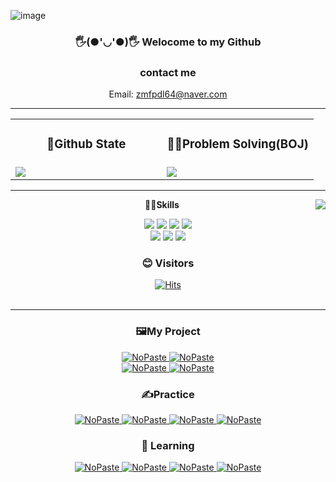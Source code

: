 <meta name="google-site-verification" content="P7P7DYL-OtpAUpWnhk_vn_BYleemkEKepbq-iUeUJq4" />

![image](https://user-images.githubusercontent.com/69797420/232721853-b1e3c4fe-a92b-4e90-91b3-165dfc851848.png)

<div align="center">
  
  ### 🖐️(●'◡'●)🖐️ Welocome to my Github
  
  ### contact me
  Email: zmfpdl64@naver.com
  

  ---
<table>
  <tr>
    <td width="50%" align="center">
      <h3> 📜Github State </h3>
    </td>
    <td width="50%" align="center">
      <h3> 👨‍🏫Problem Solving(BOJ)</h3>
    </td>
  </tr>
  <tr>
    <td>
      <img  src="https://github-readme-stats.vercel.app/api?username=zmfpdl64&show_icons=true&theme=shades-of-purple"/>
    </td>
    <td>
      <img  src="http://mazassumnida.wtf/api/v2/generate_badge?boj=zmfpdl64"/>
    </td>
  </tr>
</table>
 
  
---

  
  
<div align="left">
  
  <img align="right" src="https://github-readme-stats.vercel.app/api/top-langs/?username=zmfpdl64&theme=dracula&layout=compact&langs_count=10"/>
</div>
<div align="center">
  
  <b>🧑‍💻Skills </b>
  
  <img src="https://img.shields.io/badge/Java-green?style=flat-square&logo=Java&logoColor=black"/></a>
  <img src="https://img.shields.io/badge/SpringBoot-007396?style=flat-square&logo=SpringBoot&logoColor=black"/></a>
  <img src="https://img.shields.io/badge/GitHub-black?style=flat-square&logo=GitHub&logoColor=white"/></a>
  <img src="https://img.shields.io/badge/Python-3776AB?style=flat-square&logo=Python&logoColor=white"/></a><br>
<img src="https://img.shields.io/badge/React-61DAFB?style=flat-square&logo=React&logoColor=white"/></a> 
<img src="https://img.shields.io/badge/Docker-2496ED?style=flat-square&logo=Docker&logoColor=white"/></a> 
<img src="https://img.shields.io/badge/JavaScript-F7DF1E?style=flat-square&logo=JavaScript&logoColor=white"/></a>

  ### 😊 Visitors
  
  <a href="https://github.com/Ubinquitous">[![Hits](https://hits.seeyoufarm.com/api/count/incr/badge.svg?url=https%3A%2F%2Fgithub.com%2Fzmfpdl64%2Fhit-counter&count_bg=%23000000&title_bg=%23000000&icon=github.svg&icon_color=%23E7E7E7&title=Github&edge_flat=false)](https://hits.seeyoufarm.com)</a>
  <br>
  <br>
  
  </div>
  
   ---
   
   ### 🖼️My Project

[<picture><source media="(prefers-color-scheme: dark)" srcset="https://ghrs.vercel.app/api/pin/?username=zmfpdl64&repo=Han-Yip-Man-back&theme=github_dark"/>
<img alt="NoPaste" src="https://ghrs.vercel.app/api/pin/?username=zmfpdl64&repo=Han-Yip-Man-back">
</picture>](https://github.com/zmfpdl64/Han-Yip-Man-back)
[<picture><source media="(prefers-color-scheme: dark)" srcset="https://ghrs.vercel.app/api/pin/?username=zmfpdl64&repo=shopping-mall-back-end&theme=github_dark"/>
<img alt="NoPaste" src="https://ghrs.vercel.app/api/pin/?username=zmfpdl64&repo=shopping-mall-back-end">
</picture>](https://github.com/zmfpdl64/shopping-mall-back-end)  
[<picture><source media="(prefers-color-scheme: dark)" srcset="https://ghrs.vercel.app/api/pin/?username=zmfpdl64&repo=JAVA_SNS&theme=github_dark"/>
<img alt="NoPaste" src="https://ghrs.vercel.app/api/pin/?username=zmfpdl64&repo=JAVA_SNS">
</picture>](https://github.com/zmfpdl64/JAVA_SNS)
[<picture><source media="(prefers-color-scheme: dark)" srcset="https://ghrs.vercel.app/api/pin/?username=zmfpdl64&repo=StudyCafe-AWS&theme=github_dark"/>
<img alt="NoPaste" src="https://ghrs.vercel.app/api/pin/?username=zmfpdl64&repo=StudyCafe-AWS">
</picture>](https://github.com/zmfpdl64/StudyCafe-AWS)

### ✍️Practice

[<picture><source media="(prefers-color-scheme: dark)" srcset="https://ghrs.vercel.app/api/pin/?username=zmfpdl64&repo=crawlling&theme=github_dark"/>
<img alt="NoPaste" src="https://ghrs.vercel.app/api/pin/?username=zmfpdl64&repo=crawlling">
</picture>](https://github.com/zmfpdl64/crawlling)
[<picture><source media="(prefers-color-scheme: dark)" srcset="https://ghrs.vercel.app/api/pin/?username=zmfpdl64&repo=JpaORMStudy&theme=github_dark"/>
<img alt="NoPaste" src="https://ghrs.vercel.app/api/pin/?username=zmfpdl64&repo=JpaORMStudy">
</picture>](https://github.com/zmfpdl64/JpaORMStudy)
[<picture><source media="(prefers-color-scheme: dark)" srcset="https://ghrs.vercel.app/api/pin/?username=zmfpdl64&repo=Programers_code_test&theme=github_dark"/>
<img alt="NoPaste" src="https://ghrs.vercel.app/api/pin/?username=zmfpdl64&repo=Programers_code_test">
</picture>](https://github.com/zmfpdl64/Programers_code_test)
[<picture><source media="(prefers-color-scheme: dark)" srcset="https://ghrs.vercel.app/api/pin/?username=zmfpdl64&repo=SUPER&theme=github_dark"/>
<img alt="NoPaste" src="https://ghrs.vercel.app/api/pin/?username=zmfpdl64&repo=SUPER">
</picture>](https://github.com/zmfpdl64/SUPER)


### 📕 Learning

[<picture><source media="(prefers-color-scheme: dark)" srcset="https://ghrs.vercel.app/api/pin/?username=zmfpdl64&repo=mvc_base&theme=github_dark"/>
<img alt="NoPaste" src="https://ghrs.vercel.app/api/pin/?username=zmfpdl64&repo=mvc_base">
</picture>](https://github.com/zmfpdl64/mvc_base)
[<picture><source media="(prefers-color-scheme: dark)" srcset="https://ghrs.vercel.app/api/pin/?username=zmfpdl64&repo=LearningReact&theme=github_dark"/>
<img alt="NoPaste" src="https://ghrs.vercel.app/api/pin/?username=zmfpdl64&repo=LearningReact">
</picture>](https://github.com/zmfpdl64/LearningReact)
[<picture><source media="(prefers-color-scheme: dark)" srcset="https://ghrs.vercel.app/api/pin/?username=zmfpdl64&repo=fastcampus-project-board&theme=github_dark"/>
<img alt="NoPaste" src="https://ghrs.vercel.app/api/pin/?username=zmfpdl64&repo=fastcampus-project-board">
</picture>](https://github.com/zmfpdl64/fastcampus-project-board)
[<picture><source media="(prefers-color-scheme: dark)" srcset="https://ghrs.vercel.app/api/pin/?username=zmfpdl64&repo=django_woojin_web&theme=github_dark"/>
<img alt="NoPaste" src="https://ghrs.vercel.app/api/pin/?username=zmfpdl64&repo=django_woojin_web">
</picture>](https://github.com/zmfpdl64/django_woojin_web)
 
  </div>

